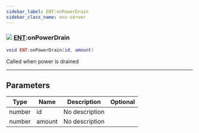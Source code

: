 ```yaml
---
sidebar_label: ENT:onPowerDrain
sidebar_class_name: env-server
---
```


### ![](/img/wiki/server.png) [ENT](../ent/README.md):onPowerDrain

```lua
void ENT:onPowerDrain(id, amount)
```

Called when power is drained<br/>

-----------------
## Parameters

| Type   | Name | Description | Optional |
| ------ | ---- | ----------- | -------: |
| number | id | No description |   |
| number | amount | No description |   |
